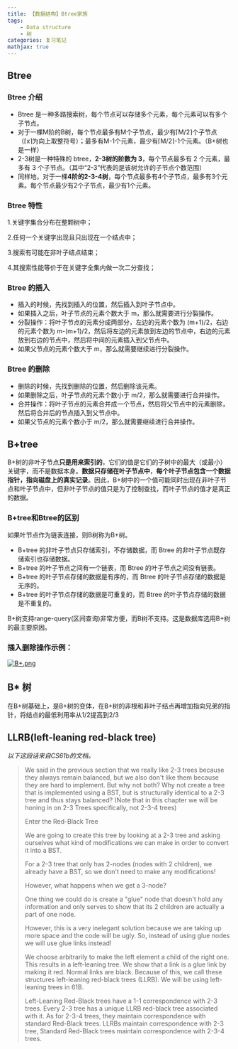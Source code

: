 ```yaml
---
title: 【数据结构】Btree家族
tags:    
    - Data structure
    - 树
categories: 复习笔记
mathjax: true
---
```

## Btree
### Btree 介绍
- Btree 是一种多路搜索树，每个节点可以存储多个元素，每个元素可以有多个子节点。
- 对于一棵M阶的B树，每个节点最多有M个子节点，最少有⌈M/2⌉个子节点（⌈x⌉为向上取整符号）；最多有M-1个元素，最少有⌈M/2⌉-1个元素。（B+树也是一样）
- 2-3树是一种特殊的 btree，**2-3树的阶数为 3**，每个节点最多有 2 个元素，最多有 3 个子节点。（其中“2-3”代表的是该树允许的子节点个数范围）
- 同样地，对于一棵**4阶的2-3-4树**，每个节点最多有4个子节点，最多有3个元素。每个节点最少有2个子节点，最少有1个元素。
### Btree 特性
1.关键字集合分布在整颗树中；

2.任何一个关键字出现且只出现在一个结点中；

3.搜索有可能在非叶子结点结束；

4.其搜索性能等价于在关键字全集内做一次二分查找；

### Btree 的插入
- 插入的时候，先找到插入的位置，然后插入到叶子节点中。
- 如果插入之后，叶子节点的元素个数大于 m，那么就需要进行分裂操作。
- 分裂操作：将叶子节点的元素分成两部分，左边的元素个数为 (m+1)/2，右边的元素个数为 m-(m+1)/2，然后将左边的元素放到左边的节点中，右边的元素放到右边的节点中，然后将中间的元素插入到父节点中。
- 如果父节点的元素个数大于 m，那么就需要继续进行分裂操作。

### Btree 的删除
- 删除的时候，先找到删除的位置，然后删除该元素。
- 如果删除之后，叶子节点的元素个数小于 m/2，那么就需要进行合并操作。
- 合并操作：将叶子节点的元素合并成一个节点，然后将父节点中的元素删除，然后将合并后的节点插入到父节点中。
- 如果父节点的元素个数小于 m/2，那么就需要继续进行合并操作。

## B+tree
B+树的非叶子节点**只是用来索引的**，它们的值是它们的子树中的最大（或最小）关键字，而不是数据本身。**数据只存储在叶子节点中**，**每个叶子节点包含一个数据指针，指向磁盘上的真实记录**。因此，B+树中的一个值可能同时出现在非叶子节点和叶子节点中，但非叶子节点的值只是为了控制查找，而叶子节点的值才是真正的数据。
### B+tree和Btree的区别
如果叶节点作为链表连接，则B树称为B+树。


- B+tree 的非叶子节点只存储索引，不存储数据，而 Btree 的非叶子节点既存储索引也存储数据。
- B+tree 的叶子节点之间有一个链表，而 Btree 的叶子节点之间没有链表。
- B+tree 的叶子节点存储的数据是有序的，而 Btree 的叶子节点存储的数据是无序的。
- B+tree 的叶子节点存储的数据是可重复的，而 Btree 的叶子节点存储的数据是不重复的。

B+树支持range-query(区间查询)非常方便，而B树不支持。这是数据库选用B+树的最主要原因。

### 插入删除操作示例：
[![B+.png](https://drive.google.com/file/d/1pPxcUyyeKA2tb14APbCmcA1QwkOswmVQ/view?usp=drive_link)](https://drive.google.com/file/d/1pPxcUyyeKA2tb14APbCmcA1QwkOswmVQ/view?usp=drive_link)
## B* 树
在B+树基础上，是B+树的变体，在B+树的非根和非叶子结点再增加指向兄弟的指针，将结点的最低利用率从1/2提高到2/3

## LLRB(left-leaning red-black tree)
*以下这段话来自CS61b的文档。*
>We said in the previous section that we really like 2-3 trees because they always remain balanced, but we also don't like them because they are hard to implement. But why not both? Why not create a tree that is implemented using a BST, but is structurally identical to a 2-3 tree and thus stays balanced? (Note that in this chapter we will be honing in on 2-3 Trees specifically, not 2-3-4 trees)
>
>Enter the Red-Black Tree
>
>We are going to create this tree by looking at a 2-3 tree and asking ourselves what kind of modifications we can make in order to convert it into a BST.
>
>For a 2-3 tree that only has 2-nodes (nodes with 2 children), we already have a BST, so we don't need to make any modifications!
>
>However, what happens when we get a 3-node?
>
>One thing we could do is create a "glue" node that doesn't hold any information and only serves to show that its 2 children are actually a part of one node.
>
>However, this is a very inelegant solution because we are taking up more space and the code will be ugly. So, instead of using glue nodes we will use glue links instead!
>
>We choose arbitrarily to make the left element a child of the right one. This results in a left-leaning tree. We show that a link is a glue link by making it red. Normal links are black. Because of this, we call these structures left-leaning red-black trees (LLRB). We will be using left-leaning trees in 61B.
>
>Left-Leaning Red-Black trees have a 1-1 correspondence with 2-3 trees. Every 2-3 tree has a unique LLRB red-black tree associated with it. As for 2-3-4 trees, they maintain correspondence with standard Red-Black trees.
>LLRBs maintain correspondence with 2-3 tree, Standard Red-Black trees maintain correspondence with 2-3-4 trees.